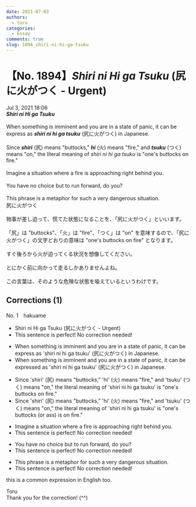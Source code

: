 ```yaml
---
date: 2021-07-03
authors:
  - toru
categories:
  - Essay
comments: true
slug: 1894_shiri-ni-hi-ga-tsuku
---
```


# 【No. 1894】<strong><em>Shiri ni Hi ga Tsuku</strong></em> (尻に火がつく - Urgent)
<div class="date">Jul 3, 2021 18:06</div>
<div id="post"><div id="body_show_ori">
<strong><em>Shiri ni Hi ga Tsuku</strong></em><br/><br/>When something is imminent and you are in a state of panic, it can be express as <strong><em>shiri ni hi ga tsuku</em></strong> (尻に火がつく) in Japanese.<br/><br/>Since <strong><em>shiri</em></strong> (尻) means "buttocks," <strong><em>hi</em></strong> (火) means "fire," and <strong><em>tsuku</em></strong> (つく) means "on," the literal meaning of <em>shiri ni hi ga tsuku</em> is "one's buttocks on fire."<br/><br/>Imagine a situation where a fire is approaching right behind you.<br/><br/>You have no choice but to run forward, do you?<br/><br/>This phrase is a metaphor for such a very dangerous situation.
</div></div>

<!-- more -->

<div id="post_ja"><div id="body_show_mo">
尻に火がつく<br/><br/>物事が差し迫って、慌てた状態になることを、「尻に火がつく」といいます。<br/><br/>「尻」は "buttocks"、「火」は "fire"、「つく」は "on" を意味するので、「尻に火がつく」の文字どおりの意味は "one's buttocks on fire" となります。<br/><br/>すぐ後ろから火が迫ってくる状況を想像してください。<br/><br/>とにかく前に向かって走るしかありませんよね。<br/><br/>この言葉は、そのような危険な状態を喩えているというわけです。
</div></div>

## Corrections (1)
<div id="block"><div class="first_name"> No. 1　<span class="just_name">hakuame</span></div><div id="block2">
<ul class="correction_field">
<li class="incorrect">Shiri ni Hi ga Tsuku (尻に火がつく - Urgent)</li>
<li class="corrected perfect">This sentence is perfect! No correction needed!</li>
</ul>
<ul class="correction_field">
<li class="incorrect">When something is imminent and you are in a state of panic, it can be express as 'shiri ni hi ga tsuku' (尻に火がつく) in Japanese.</li>
<li class="corrected correct">
When something is imminent and you are in a state of panic, it can be expr<span class="f_blue">essed</span> as 'shiri ni hi ga tsuku' (尻に火がつく) in Japanese.
</li>
</ul>
<ul class="correction_field">
<li class="incorrect">Since 'shiri' (尻) means "buttocks," 'hi' (火) means "fire," and 'tsuku' (つく) means "on," the literal meaning of 'shiri ni hi ga tsuku' is "one's buttocks on fire."</li>
<li class="corrected correct">
Since 'shiri' (尻) means "buttocks," 'hi' (火) means "fire," and 'tsuku' (つく) means "on," the literal meaning of 'shiri ni hi ga tsuku' is "one's buttoc<span class="f_blue">ks (or ass) is </span>on fire."
</li>
</ul>
<ul class="correction_field">
<li class="incorrect">Imagine a situation where a fire is approaching right behind you.</li>
<li class="corrected perfect">This sentence is perfect! No correction needed!</li>
</ul>
<ul class="correction_field">
<li class="incorrect">You have no choice but to run forward, do you?</li>
<li class="corrected perfect">This sentence is perfect! No correction needed!</li>
</ul>
<ul class="correction_field">
<li class="incorrect">This phrase is a metaphor for such a very dangerous situation.</li>
<li class="corrected perfect">This sentence is perfect! No correction needed!</li>
</ul>
<p class="comment_small">
 this is a common expression in English too.
</p>

</div><div class="name"><span class="just_name">Toru</span><br>
Thank you for the correction! (^^)
</div>
</div>
